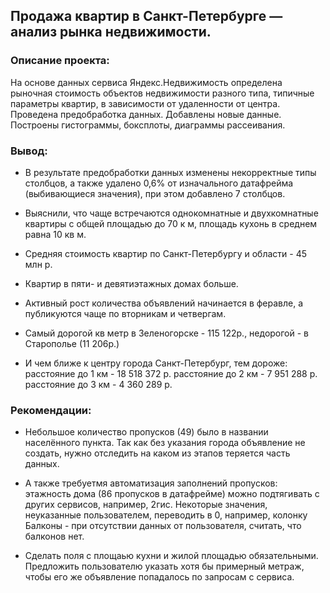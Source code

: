 ## Продажа квартир в Санкт-Петербурге — анализ рынка недвижимости.
### Описание проекта: 
На основе данных сервиса Яндекс.Недвижимость определена рыночная стоимость
объектов недвижимости разного типа, типичные параметры квартир, в зависимости от
удаленности от центра. Проведена предобработка данных. Добавлены новые данные.
Построены гистограммы, боксплоты, диаграммы рассеивания.
### Вывод:
- В результате предобработки данных изменены некорректные типы столбцов, а также удалено 0,6% от изначального датафрейма (выбивающиеся значения), при этом добавлено 7 столбцов.

- Выяснили, что чаще встречаются однокомнатные и двухкомнатные квартиры с общей площадью до 70 к м, площадь кухонь в среднем равна 10 кв м.

- Средняя стоимость квартир по Санкт-Петербургу и области - 45 млн р.

- Квартир в пяти- и девятиэтажных домах больше.

- Активный рост количества объявлений начинается в феравле, а публикуются чаще по вторникам и четвергам.

- Самый дорогой кв метр в Зеленогорске - 115 122р., недорогой - в Старополье (11 206р.)

- И чем ближе к центру города Санкт-Петербург, тем дороже: расстояние до 1 км - 18 518 372 р. расстояние до 2 км - 7 951 288 р. расстояние до 3 км - 4 360 289 р.

### Рекомендации:
- Небольшое количество пропусков (49) было в названии населённого пункта. Так как без указания города объявление не создать, нужно отследить на каком из этапов теряется часть данных.

- А также требуетмя автоматизация заполнений пропусков: этажность дома (86 пропусков в датафрейме) можно подтягивать с других сервисов, например, 2гис. Некоторые значения, неуказанные пользователем, переводить в 0, например, колонку Балконы - при отсутствии данных от пользователя, считать, что балконов нет.

- Сделать поля с площаью кухни и жилой площадью обязательными. Предложить пользователю указать хотя бы примерный метраж, чтобы его же объявление попадалось по запросам с сервиса.

